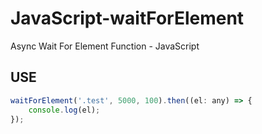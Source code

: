 # JavaScript-waitForElement
Async Wait For Element Function - JavaScript

## USE
```js
waitForElement('.test', 5000, 100).then((el: any) => {
	console.log(el);
});
```
